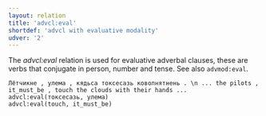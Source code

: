 ```yaml
---
layout: relation
title: 'advcl:eval'
shortdef: 'advcl with evaluative modality'
udver: '2'
---
```


The _advcl:eval_ relation is used for evaluative adverbal clauses, these are verbs that conjugate in person, number and tense.
See also `advmod:eval`.

~~~ sdparse
Лётчикне , улема , кядьса токсесазь коволнятнень . \n ... the pilots , it_must_be , touch the clouds with their hands ...
advcl:eval(токсесазь, улема)
advcl:eval(touch, it_must_be)


~~~


<!-- Interlanguage links updated Po 6. listopadu 2023, 21:42:18 CET -->
